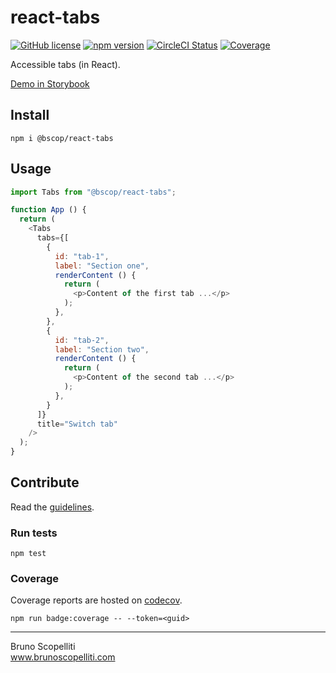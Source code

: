 # react-tabs

[![GitHub license](https://img.shields.io/badge/license-MIT-blue.svg)](https://github.com/brunoscopelliti/react-tabs/blob/main/LICENSE)
[![npm version](https://img.shields.io/npm/v/@bscop/react-tabs.svg?style=flat)](https://www.npmjs.com/package/@bscop/react-tabs)
[![CircleCI Status](https://circleci.com/gh/brunoscopelliti/react-tabs.svg?style=shield&circle-token=:circle-token)](https://circleci.com/gh/brunoscopelliti/react-tabs)
[![Coverage](https://img.shields.io/codecov/c/github/brunoscopelliti/react-tabs)](https://app.codecov.io/gh/brunoscopelliti/react-tabs/)

Accessible tabs (in React).

[Demo in Storybook](https://brunoscopelliti.github.io/react-tabs)

## Install

```
npm i @bscop/react-tabs
```

## Usage

```js
import Tabs from "@bscop/react-tabs";

function App () {
  return (
    <Tabs 
      tabs={[
        {
          id: "tab-1",
          label: "Section one",
          renderContent () {
            return (
              <p>Content of the first tab ...</p>
            );
          },
        },
        {
          id: "tab-2",
          label: "Section two",
          renderContent () {
            return (
              <p>Content of the second tab ...</p>
            );
          },
        }
      ]}
      title="Switch tab"
    />
  );
}
```

## Contribute

Read the [guidelines](./CONTRIBUTING.md).

### Run tests

```
npm test
```

### Coverage

Coverage reports are hosted on [codecov](https://codecov.io/).

```
npm run badge:coverage -- --token=<guid>
```

---

Bruno Scopelliti\
www.brunoscopelliti.com
